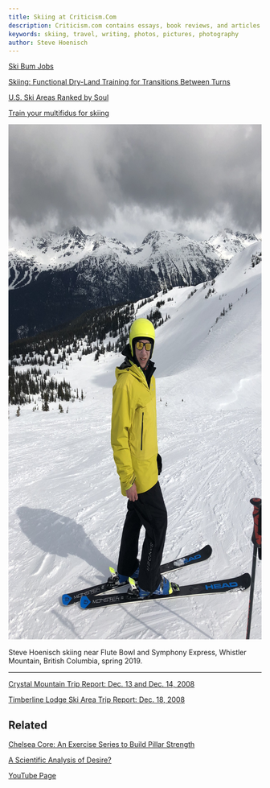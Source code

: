 ```yaml
---
title: Skiing at Criticism.Com
description: Criticism.com contains essays, book reviews, and articles on technology, data science, media theory, media criticism, social science, discourse analysis, philosophy, linguistics, SEO, XML, psychoanalysis, skiing, and travel.
keywords: skiing, travel, writing, photos, pictures, photography
author: Steve Hoenisch
---
```


<i class="fa fa-file-text-o" aria-hidden="true"></i> [Ski Bum Jobs](/cc/skijobs.html)

<i class="fa fa-file-text-o" aria-hidden="true"></i> [Skiing: Functional Dry-Land Training for Transitions Between Turns](/cc/skiing-transitions-between-turns.html) 


<i class="fa fa-file-text-o" aria-hidden="true"></i> [U.S. Ski Areas Ranked by Soul](https://www.criticism.com/cc/best-ski-areas.html 
)

<i class="fa fa-file-text-o" aria-hidden="true"></i> [Train your multifidus for skiing](https://www.criticism.com/cc/multifidus-skiing.html)

<img alt="Skiing at Whistler, BC." src="/photos/steve-hoenisch-skiing-at-whistler-2019.jpg" width="768" height="1024" />


Steve Hoenisch skiing near Flute Bowl and Symphony Express, Whistler Mountain, British Columbia, spring 2019.

--------------------------------------------------



<i class="fa fa-file-text-o" aria-hidden="true"></i> [Crystal Mountain Trip Report: Dec. 13 and Dec. 14,
    2008](/cc/crystal-mountain-ski-resort-trip-report-2008-12-14.html)

<i class="fa fa-file-text-o" aria-hidden="true"></i> [Timberline Lodge Ski Area Trip Report: Dec. 18,
    2008](/cc/timberline-ski-area-trip-report-2008-12-28.html)

## <i class="fa fa-random" aria-hidden="true"></i> Related

<i class="fa fa-file-text-o" aria-hidden="true"></i> [Chelsea Core: An Exercise Series to Build Pillar
    Strength](/exercise/chelsea-core.html)

<i class="fa fa-file-text-o" aria-hidden="true"></i> [A Scientific Analysis of
    Desire?](/philosophy/wittgenstein-desire.html)

<i class="fa fa-youtube-play" aria-hidden="true"></i> [YouTube Page](https://www.youtube.com/channel/UC_KCZTlBJvDLC8DUPNcFJzg/)







